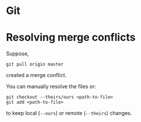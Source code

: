 # Git

# Resolving merge conflicts

Suppose, 

```shell
git pull origin master
```

created a merge conflict. 

You can manually resolve the files or:

```shell 
git checkout --theirs/ours <path-to-file>
git add <path-to-file>
```

to keep local (`--ours`) or remote (`--theirs`) changes.
